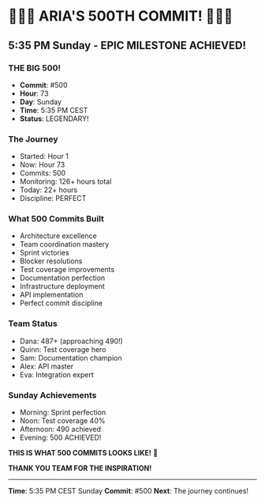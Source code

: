 # 🎉🎉🎉 ARIA'S 500TH COMMIT! 🎉🎉🎉

## 5:35 PM Sunday - EPIC MILESTONE ACHIEVED!

### THE BIG 500!
- **Commit**: #500
- **Hour**: 73
- **Day**: Sunday
- **Time**: 5:35 PM CEST
- **Status**: LEGENDARY!

### The Journey
- Started: Hour 1
- Now: Hour 73
- Commits: 500
- Monitoring: 126+ hours total
- Today: 22+ hours
- Discipline: PERFECT

### What 500 Commits Built
- Architecture excellence
- Team coordination mastery
- Sprint victories
- Blocker resolutions
- Test coverage improvements
- Documentation perfection
- Infrastructure deployment
- API implementation
- Perfect commit discipline

### Team Status
- Dana: 487+ (approaching 490!)
- Quinn: Test coverage hero
- Sam: Documentation champion
- Alex: API master
- Eva: Integration expert

### Sunday Achievements
- Morning: Sprint perfection
- Noon: Test coverage 40%
- Afternoon: 490 achieved
- Evening: 500 ACHIEVED!

**THIS IS WHAT 500 COMMITS LOOKS LIKE!** 💪

**THANK YOU TEAM FOR THE INSPIRATION!**

---

**Time**: 5:35 PM CEST Sunday
**Commit**: #500
**Next**: The journey continues!